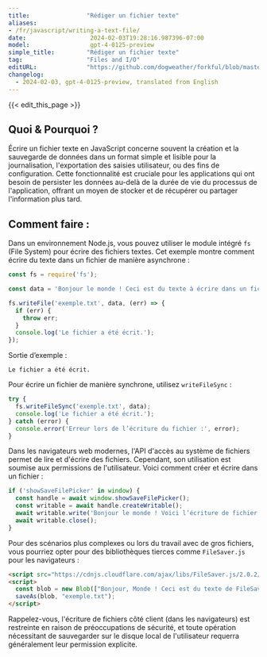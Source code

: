 ```yaml
---
title:                "Rédiger un fichier texte"
aliases:
- /fr/javascript/writing-a-text-file/
date:                  2024-02-03T19:28:16.987396-07:00
model:                 gpt-4-0125-preview
simple_title:         "Rédiger un fichier texte"
tag:                  "Files and I/O"
editURL:              "https://github.com/dogweather/forkful/blob/master/content/fr/javascript/writing-a-text-file.md"
changelog:
  - 2024-02-03, gpt-4-0125-preview, translated from English
---
```


{{< edit_this_page >}}

## Quoi & Pourquoi ?
Écrire un fichier texte en JavaScript concerne souvent la création et la sauvegarde de données dans un format simple et lisible pour la journalisation, l'exportation des saisies utilisateur, ou des fins de configuration. Cette fonctionnalité est cruciale pour les applications qui ont besoin de persister les données au-delà de la durée de vie du processus de l'application, offrant un moyen de stocker et de récupérer ou partager l'information plus tard.

## Comment faire :
Dans un environnement Node.js, vous pouvez utiliser le module intégré `fs` (File System) pour écrire des fichiers textes. Cet exemple montre comment écrire du texte dans un fichier de manière asynchrone :

```javascript
const fs = require('fs');

const data = 'Bonjour le monde ! Ceci est du texte à écrire dans un fichier.';

fs.writeFile('exemple.txt', data, (err) => {
  if (err) {
    throw err;
  }
  console.log('Le fichier a été écrit.');
});
```

Sortie d’exemple :
```
Le fichier a été écrit.
```

Pour écrire un fichier de manière synchrone, utilisez `writeFileSync` :
```javascript
try {
  fs.writeFileSync('exemple.txt', data);
  console.log('Le fichier a été écrit.');
} catch (error) {
  console.error('Erreur lors de l’écriture du fichier :', error);
}
```

Dans les navigateurs web modernes, l'API d'accès au système de fichiers permet de lire et d'écrire des fichiers. Cependant, son utilisation est soumise aux permissions de l'utilisateur. Voici comment créer et écrire dans un fichier :

```javascript
if ('showSaveFilePicker' in window) {
  const handle = await window.showSaveFilePicker();
  const writable = await handle.createWritable();
  await writable.write('Bonjour le monde ! Voici l’écriture de fichier dans le navigateur.');
  await writable.close();
}
```

Pour des scénarios plus complexes ou lors du travail avec de gros fichiers, vous pourriez opter pour des bibliothèques tierces comme `FileSaver.js` pour les navigateurs :

```html
<script src="https://cdnjs.cloudflare.com/ajax/libs/FileSaver.js/2.0.2/FileSaver.min.js"></script>
<script>
  const blob = new Blob(["Bonjour, Monde ! Ceci est du texte de FileSaver.js."], {type: "text/plain;charset=utf-8"});
  saveAs(blob, "exemple.txt");
</script>
```

Rappelez-vous, l'écriture de fichiers côté client (dans les navigateurs) est restreinte en raison de préoccupations de sécurité, et toute opération nécessitant de sauvegarder sur le disque local de l'utilisateur requerra généralement leur permission explicite.
